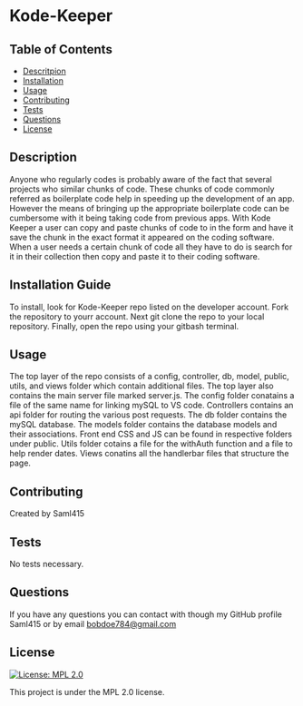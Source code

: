# Kode-Keeper


## Table of Contents

- [Descritpion](#description)
- [Installation](#installation)
- [Usage](#usage)
- [Contributing](#contributing)
- [Tests](#tests)
- [Questions](#questions)
- [License](#license)

## Description

Anyone who regularly codes is probably aware of the fact that several projects who similar chunks of code. These chunks of code commonly referred as boilerplate code help in speeding up the development of an app. However the means of bringing up the appropriate boilerplate code can be cumbersome with it being taking code from previous apps. With Kode Keeper a user can copy and paste chunks of code to in the form and have it save the chunk in the exact format it appeared on the coding software. When a user needs a certain chunk of code all they have to do is search for it in their collection then copy and paste it to their coding software.

## Installation Guide

To install, look for Kode-Keeper repo listed on the developer account. Fork the repository to yourr account. Next git clone the repo to your local repository. Finally, open the repo using your gitbash terminal.

## Usage

The top layer of the repo consists of a config, controller, db, model, public, utils, and views folder which contain additional files. The top layer also contains the main server file marked server.js. The config folder conatains a file of the same name for linking mySQL to VS code. Controllers contains an api folder for routing the various post requests. The db folder contains the mySQL database. The models folder contains the database models and their associations. Front end CSS and JS can be found in respective folders under public. Utils folder cotains a file for the withAuth function and a file to help render dates. Views conatins all the handlerbar files that structure the page.

## Contributing

Created by Saml415

## Tests

No tests necessary.

## Questions

If you have any questions you can contact with though my GitHub profile Saml415 or by email bobdoe784@gmail.com

## License

[![License: MPL 2.0](https://img.shields.io/badge/License-MPL%202.0-brightgreen.svg)](https://opensource.org/licenses/MPL-2.0)

This project is under the MPL 2.0 license.


